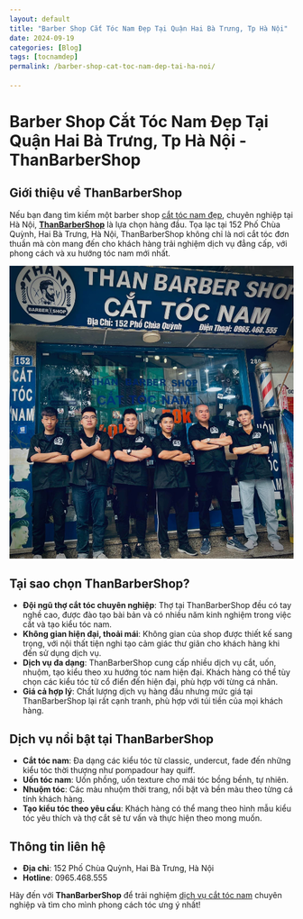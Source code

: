 ```yaml
---
layout: default
title: "Barber Shop Cắt Tóc Nam Đẹp Tại Quận Hai Bà Trưng, Tp Hà Nội"
date: 2024-09-19
categories: [Blog]
tags: [tocnamdep]
permalink: /barber-shop-cat-toc-nam-dep-tai-ha-noi/

---
```


# Barber Shop Cắt Tóc Nam Đẹp Tại Quận Hai Bà Trưng, Tp Hà Nội - ThanBarberShop

## Giới thiệu về ThanBarberShop

Nếu bạn đang tìm kiếm một barber shop [cắt tóc nam đẹp](https://thanbarbershop.com/dichvu/cat-toc-nam), chuyên nghiệp tại Hà Nội, [**ThanBarberShop**](https://thanbarbershop.com/) là lựa chọn hàng đầu. Tọa lạc tại 152 Phố Chùa Quỳnh, Hai Bà Trưng, Hà Nội, ThanBarberShop không chỉ là nơi cắt tóc đơn thuần mà còn mang đến cho khách hàng trải nghiệm dịch vụ đẳng cấp, với phong cách và xu hướng tóc nam mới nhất.

![ThanBarberShop](/images/than-barber-shop.jpg)

## Tại sao chọn ThanBarberShop?

- **Đội ngũ thợ cắt tóc chuyên nghiệp**: Thợ tại ThanBarberShop đều có tay nghề cao, được đào tạo bài bản và có nhiều năm kinh nghiệm trong việc cắt và tạo kiểu tóc nam.
- **Không gian hiện đại, thoải mái**: Không gian của shop được thiết kế sang trọng, với nội thất tiện nghi tạo cảm giác thư giãn cho khách hàng khi đến sử dụng dịch vụ.
- **Dịch vụ đa dạng**: ThanBarberShop cung cấp nhiều dịch vụ cắt, uốn, nhuộm, tạo kiểu theo xu hướng tóc nam hiện đại. Khách hàng có thể tùy chọn các kiểu tóc từ cổ điển đến hiện đại, phù hợp với từng cá nhân.
- **Giá cả hợp lý**: Chất lượng dịch vụ hàng đầu nhưng mức giá tại ThanBarberShop lại rất cạnh tranh, phù hợp với túi tiền của mọi khách hàng.

## Dịch vụ nổi bật tại ThanBarberShop

- **Cắt tóc nam**: Đa dạng các kiểu tóc từ classic, undercut, fade đến những kiểu tóc thời thượng như pompadour hay quiff.
- **Uốn tóc nam**: Uốn phồng, uốn texture cho mái tóc bồng bềnh, tự nhiên.
- **Nhuộm tóc**: Các màu nhuộm thời trang, nổi bật và bền màu theo từng cá tính khách hàng.
- **Tạo kiểu tóc theo yêu cầu**: Khách hàng có thể mang theo hình mẫu kiểu tóc yêu thích và thợ cắt sẽ tư vấn và thực hiện theo mong muốn.

## Thông tin liên hệ

- **Địa chỉ**: 152 Phố Chùa Quỳnh, Hai Bà Trưng, Hà Nội
- **Hotline**: 0965.468.555

Hãy đến với **ThanBarberShop** để trải nghiệm [dịch vụ cắt tóc nam](https://thanbarbershop.com/dichvu) chuyên nghiệp và tìm cho mình phong cách tóc ưng ý nhất!


	